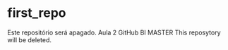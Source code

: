 # first_repo
Este repositório será apagado. Aula 2 GitHub BI MASTER
This reposytory will be deleted.
